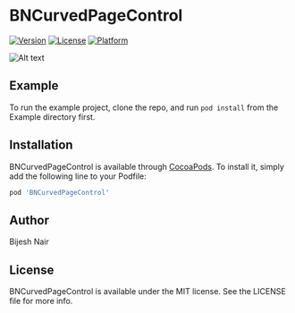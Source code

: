 # BNCurvedPageControl

[![Version](https://img.shields.io/cocoapods/v/BNCurvedPageControl.svg?style=flat)](https://cocoapods.org/pods/BNCurvedPageControl)
[![License](https://img.shields.io/cocoapods/l/BNCurvedPageControl.svg?style=flat)](https://cocoapods.org/pods/BNCurvedPageControl)
[![Platform](https://img.shields.io/cocoapods/p/BNCurvedPageControl.svg?style=flat)](https://cocoapods.org/pods/BNCurvedPageControl)


![Alt text](https://media.giphy.com/media/kv4yfKgIYKiLrkycza/giphy.gif?raw=true)


## Example

To run the example project, clone the repo, and run `pod install` from the Example directory first.

## Installation

BNCurvedPageControl is available through [CocoaPods](https://cocoapods.org). To install
it, simply add the following line to your Podfile:

```ruby
pod 'BNCurvedPageControl'
```

## Author

Bijesh Nair

## License

BNCurvedPageControl is available under the MIT license. See the LICENSE file for more info.
